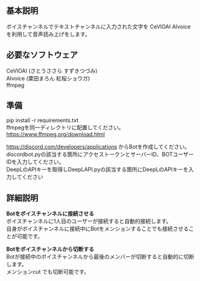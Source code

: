 ## 基本説明
ボイスチャンネルでテキストチャンネルに入力された文字を CeVIOAI AIvoice を利用して音声読み上げをします。<br>

## 必要なソフトウェア
CeVIOAI (さとうささら すずきつづみ)<br>
AIvoice (栗田まろん 紅桜ショウガ)<br>
ffmpeg<br>

## 準備
pip install -r requirements.txt<br>
ffmpegを同一ディレクトリに配置してください。
<https://www.ffmpeg.org/download.html>

<https://discord.com/developers/applications>
からBotを作成してください。<br>
discordbot.pyの該当する箇所にアクセストークンとサーバーID、BOTユーザーIDを入力してください。<br>
DeepLのAPIキーを取得しDeepLAPI.pyの該当する箇所にDeepLのAPIキーを入力してください<br>

## 詳細説明<br>
**Botをボイスチャンネルに接続させる**<br>
ボイスチャンネルに1人目のユーザーが接続すると自動的接続します。<br>
自身がボイスチャンネルに接続中にBotをメンションすることでも接続させることが可能です。<br>

**Botをボイスチャンネルから切断する**<br>
Botが接続中のボイスチャンネルから最後のメンバーが切断すると自動的に切断します。<br>
メンションcut でも切断可能です。<br>
